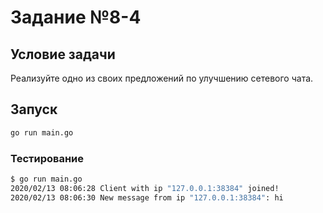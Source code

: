 # Задание №8-4

## Условие задачи

Реализуйте одно из своих предложений по улучшению сетевого чата.

## Запуск

```bash
go run main.go
```

### Тестирование

```bash
$ go run main.go
2020/02/13 08:06:28 Client with ip "127.0.0.1:38384" joined!
2020/02/13 08:06:30 New message from ip "127.0.0.1:38384": hi
```
